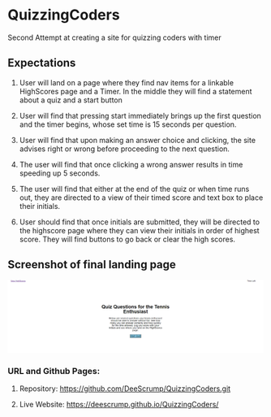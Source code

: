 # QuizzingCoders
Second Attempt at creating a site for quizzing coders with timer

## Expectations
1. User will land on a page where they find nav items for a linkable HighScores page and a Timer.  In the middle they will find a statement about a quiz and a start button

2. User will find that pressing start immediately brings up the first question and the timer begins, whose set time is 15 seconds per question.

3. User will find that upon making an answer choice and clicking, the site advises right or wrong before proceeding to the next question.

4. The user will find that once clicking a wrong answer results in time speeding up 5 seconds.

5. The user will find that either at the end of the quiz or when time runs out, they are directed to a view of their timed score and text box to place their initials.

6. User should find that once initials are submitted, they will be directed to the highscore page where they can view their initials in order of highest score. They will find buttons to go back or clear the high scores.

## Screenshot of final landing page
![The Landing Page for the Quiz](./assets/images/screenshot.png)

### URL and Github Pages: 
1. Repository:    https://github.com/DeeScrump/QuizzingCoders.git  

2. Live Website:  https://deescrump.github.io/QuizzingCoders/  